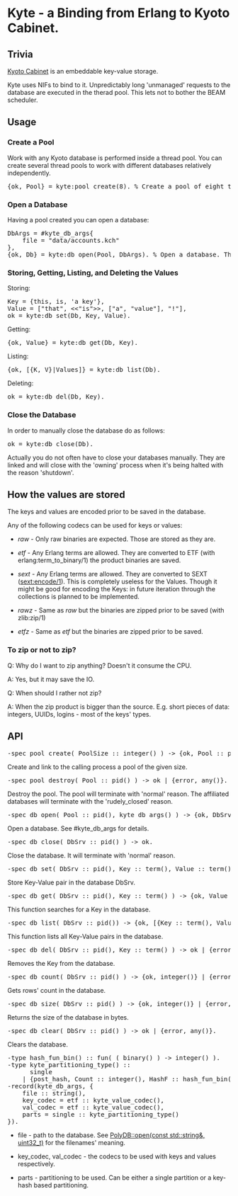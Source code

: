 # Kyte - a Binding from Erlang to Kyoto Cabinet.

## Trivia

[Kyoto Cabinet](http://fallabs.com/kyotocabinet/) is an embeddable key-value storage.

Kyte uses NIFs to bind to it.
Unpredictably long 'unmanaged' requests to the database are executed in the therad pool.
This lets not to bother the BEAM scheduler.

## Usage

### Create a Pool

Work with any Kyoto database is performed inside a thread pool.
You can create several thread pools to work with different databases relatively independently.

<pre>
{ok, Pool} = kyte:pool_create(8). % Create a pool of eight threads. The pool is linked to the creating process.
</pre>

### Open a Database

Having a pool created you can open a database:

<pre>
DbArgs = #kyte_db_args{
	file = "data/accounts.kch"
},
{ok, Db} = kyte:db_open(Pool, DbArgs). % Open a database. The database is linked to the creating process.
</pre>

### Storing, Getting, Listing, and Deleting the Values

Storing:

<pre>
Key = {this, is, 'a key'},
Value = ["that", &lt;&lt;"is"&gt;&gt;, ["a", "value"], "!"],
ok = kyte:db_set(Db, Key, Value).
</pre>

Getting:

<pre>
{ok, Value} = kyte:db_get(Db, Key).
</pre>

Listing:

<pre>
{ok, [{K, V}|Values]} = kyte:db_list(Db).
</pre>

Deleting:

<pre>
ok = kyte:db_del(Db, Key).
</pre>

### Close the Database

In order to manually close the database do as follows:

<pre>
ok = kyte:db_close(Db).
</pre>

Actually you do not often have to close your databases manually.
They are linked and will close with the 'owning' process when it's being halted with the reason 'shutdown'.


## How the values are stored

The keys and values are encoded prior to be saved in the database.

Any of the following codecs can be used for keys or values:

*	*raw* - Only raw binaries are expected. Those are stored as they are.

*	*etf* - Any Erlang terms are allowed. They are converted to ETF (with erlang:term_to_binary/1) the product binaries are saved.

*	*sext* - Any Erlang terms are allowed. They are converted to SEXT ([sext:encode/1](https://github.com/uwiger/sext)).
This is completely useless for the Values.
Though it might be good for encoding the Keys: in future iteration through the collections is planned to be implemented.

*	*rawz* - Same as *raw* but the binaries are zipped prior to be saved (with zlib:zip/1)

*	*etfz* - Same as *etf* but the binaries are zipped prior to be saved.


### To zip or not to zip?

Q: Why do I want to zip anything? Doesn't it consume the CPU.

A: Yes, but it may save the IO.


Q: When should I rather not zip?

A: When the zip product is bigger than the source. E.g. short pieces of data: integers, UUIDs, logins - most of the keys' types.


## API

<pre>
-spec pool_create( PoolSize :: integer() ) -> {ok, Pool :: pid()} | {error, any()}.
</pre>

Create and link to the calling process a pool of the given size.


<pre>
-spec pool_destroy( Pool :: pid() ) -> ok | {error, any()}.
</pre>

Destroy the pool. The pool will terminate with 'normal' reason. The affiliated databases will terminate with the 'rudely_closed' reason.


<pre>
-spec db_open( Pool :: pid(), kyte_db_args() ) -> {ok, DbSrv :: pid() }.
</pre>

Open a database. See #kyte_db_args for details.


<pre>
-spec db_close( DbSrv :: pid() ) -> ok.
</pre>

Close the database. It will terminate with 'normal' reason.


<pre>
-spec db_set( DbSrv :: pid(), Key :: term(), Value :: term() ) -> ok | {error, any()}.
</pre>

Store Key-Value pair in the database DbSrv.


<pre>
-spec db_get( DbSrv :: pid(), Key :: term() ) -> {ok, Value :: term()} | {error, any()}.
</pre>

This function searches for a Key in the database.


<pre>
-spec db_list( DbSrv :: pid()) -> {ok, [{Key :: term(), Value :: term()}]} | {error, any()}.
</pre>

This function lists all Key-Value pairs in the database.


<pre>
-spec db_del( DbSrv :: pid(), Key :: term() ) -> ok | {error, any()}.
</pre>

Removes the Key from the database.


<pre>
-spec db_count( DbSrv :: pid() ) -> {ok, integer()} | {error, any()}.
</pre>

Gets rows' count in the database.


<pre>
-spec db_size( DbSrv :: pid() ) -> {ok, integer()} | {error, any()}.
</pre>

Returns the size of the database in bytes.


<pre>
-spec db_clear( DbSrv :: pid() ) -> ok | {error, any()}.
</pre>

Clears the database.


<pre>
-type hash_fun_bin() :: fun( ( binary() ) -> integer() ).
-type kyte_partitioning_type() ::
	  single
	| {post_hash, Count :: integer(), HashF :: hash_fun_bin() }.
-record(kyte_db_args, {
	file :: string(),
	key_codec = etf :: kyte_value_codec(),
	val_codec = etf :: kyte_value_codec(),
	parts = single :: kyte_partitioning_type()
}).
</pre>

* file - path to the database. See [PolyDB::open(const std::string&, uint32_t)](http://fallabs.com/kyotocabinet/api/classkyotocabinet_1_1PolyDB.html#a09384a72e6a72a0be98c80a1856f34aa) for the filenames' meaning.

* key_codec, val_codec - the codecs to be used with keys and values respectively.

* parts - partitioning to be used. Can be either a single partition or a key-hash based partitioning.

